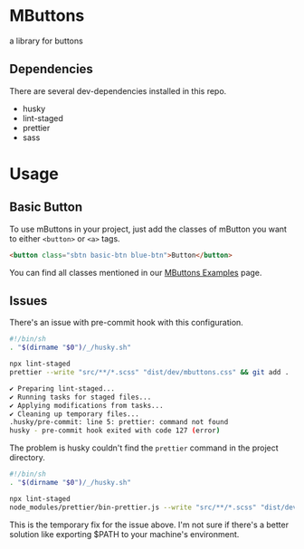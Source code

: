 # MButtons

a library for buttons

## Dependencies

There are several dev-dependencies installed in this repo.

- husky
- lint-staged
- prettier
- sass

# Usage

## Basic Button

To use mButtons in your project, just add the classes of mButton you want to either `<button>` or `<a>` tags.

```html
<button class="sbtn basic-btn blue-btn">Button</button>
```

You can find all classes mentioned in our [MButtons Examples](https://mbuttons.io/examples) page.

## Issues

There's an issue with pre-commit hook with this configuration.

```bash
#!/bin/sh
. "$(dirname "$0")/_/husky.sh"

npx lint-staged
prettier --write "src/**/*.scss" "dist/dev/mbuttons.css" && git add .
```

```bash
✔ Preparing lint-staged...
✔ Running tasks for staged files...
✔ Applying modifications from tasks...
✔ Cleaning up temporary files...
.husky/pre-commit: line 5: prettier: command not found
husky - pre-commit hook exited with code 127 (error)
```

The problem is husky couldn't find the `prettier` command in the project directory.

```bash
#!/bin/sh
. "$(dirname "$0")/_/husky.sh"

npx lint-staged
node_modules/prettier/bin-prettier.js --write "src/**/*.scss" "dist/dev/mbuttons.css" && git add .
```

This is the temporary fix for the issue above. I'm not sure if there's a better solution like exporting $PATH to your machine's environment.

